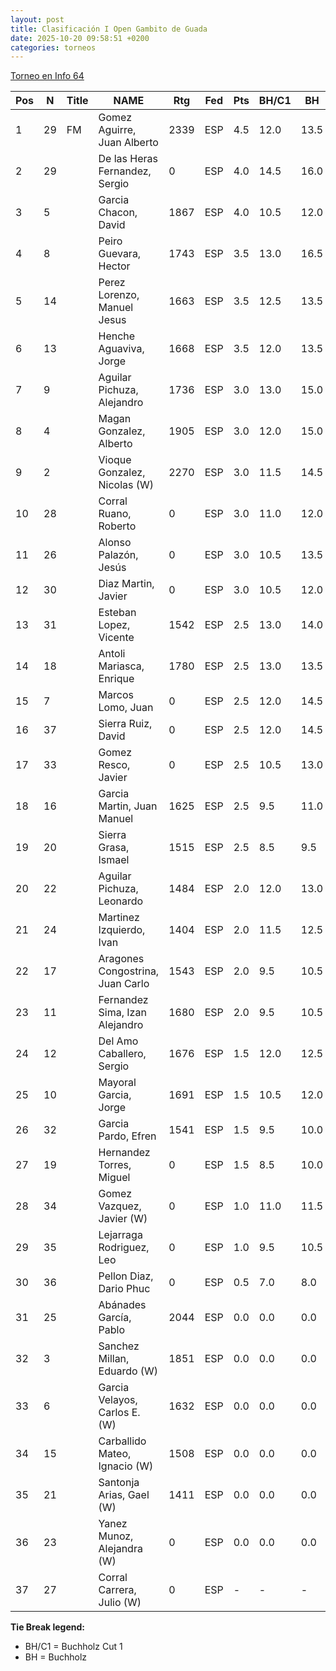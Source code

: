 ```yaml
---
layout: post
title: Clasificación I Open Gambito de Guada
date: 2025-10-20 09:58:51 +0200
categories: torneos
---
```


[Torneo en Info 64](https://info64.org/i-open-gambito-de-guada)

| Pos | N | Title | NAME | Rtg | Fed | Pts | BH/C1 | BH | SB |
|-----|---|-------|------|-----|-----|-----|-------|----|----|
| 1 | 29 | FM | Gomez Aguirre, Juan Alberto | 2339 | ESP | 4.5 | 12.0 | 13.5 | 11.5 |
| 2 | 29 | | De las Heras Fernandez, Sergio | 0 | ESP | 4.0 | 14.5 | 16.0 | 12.0 |
| 3 | 5 | | Garcia Chacon, David | 1867 | ESP | 4.0 | 10.5 | 12.0 | 10.0 |
| 4 | 8 | | Peiro Guevara, Hector | 1743 | ESP | 3.5 | 13.0 | 16.5 | 11.0 |
| 5 | 14 | | Perez Lorenzo, Manuel Jesus | 1663 | ESP | 3.5 | 12.5 | 13.5 | 7.8 |
| 6 | 13 | | Henche Aguaviva, Jorge | 1668 | ESP | 3.5 | 12.0 | 13.5 | 8.0 |
| 7 | 9 | | Aguilar Pichuza, Alejandro | 1736 | ESP | 3.0 | 13.0 | 15.0 | 8.0 |
| 8 | 4 | | Magan Gonzalez, Alberto | 1905 | ESP | 3.0 | 12.0 | 15.0 | 7.5 |
| 9 | 2 | | Vioque Gonzalez, Nicolas (W) | 2270 | ESP | 3.0 | 11.5 | 14.5 | 8.5 |
| 10 | 28 | | Corral Ruano, Roberto | 0 | ESP | 3.0 | 11.0 | 12.0 | 5.0 |
| 11 | 26 | | Alonso Palazón, Jesús | 0 | ESP | 3.0 | 10.5 | 13.5 | 7.8 |
| 12 | 30 | | Diaz Martin, Javier | 0 | ESP | 3.0 | 10.5 | 12.0 | 6.8 |
| 13 | 31 | | Esteban Lopez, Vicente | 1542 | ESP | 2.5 | 13.0 | 14.0 | 4.5 |
| 14 | 18 | | Antoli Mariasca, Enrique | 1780 | ESP | 2.5 | 13.0 | 13.5 | 4.0 |
| 15 | 7 | | Marcos Lomo, Juan | 0 | ESP | 2.5 | 12.0 | 14.5 | 6.3 |
| 16 | 37 | | Sierra Ruiz, David | 0 | ESP | 2.5 | 12.0 | 14.5 | 5.3 |
| 17 | 33 | | Gomez Resco, Javier | 0 | ESP | 2.5 | 10.5 | 13.0 | 4.8 |
| 18 | 16 | | Garcia Martin, Juan Manuel | 1625 | ESP | 2.5 | 9.5 | 11.0 | 4.0 |
| 19 | 20 | | Sierra Grasa, Ismael | 1515 | ESP | 2.5 | 8.5 | 9.5 | 3.3 |
| 20 | 22 | | Aguilar Pichuza, Leonardo | 1484 | ESP | 2.0 | 12.0 | 13.0 | 5.0 |
| 21 | 24 | | Martinez Izquierdo, Ivan | 1404 | ESP | 2.0 | 11.5 | 12.5 | 3.5 |
| 22 | 17 | | Aragones Congostrina, Juan Carlo | 1543 | ESP | 2.0 | 9.5 | 10.5 | 2.5 |
| 23 | 11 | | Fernandez Sima, Izan Alejandro | 1680 | ESP | 2.0 | 9.5 | 10.5 | 2.0 |
| 24 | 12 | | Del Amo Caballero, Sergio | 1676 | ESP | 1.5 | 12.0 | 12.5 | 1.8 |
| 25 | 10 | | Mayoral Garcia, Jorge | 1691 | ESP | 1.5 | 10.5 | 12.0 | 2.3 |
| 26 | 32 | | Garcia Pardo, Efren | 1541 | ESP | 1.5 | 9.5 | 10.0 | 1.8 |
| 27 | 19 | | Hernandez Torres, Miguel | 0 | ESP | 1.5 | 8.5 | 10.0 | 3.3 |
| 28 | 34 | | Gomez Vazquez, Javier (W) | 0 | ESP | 1.0 | 11.0 | 11.5 | 0.5 |
| 29 | 35 | | Lejarraga Rodriguez, Leo | 0 | ESP | 1.0 | 9.5 | 10.5 | 1.0 |
| 30 | 36 | | Pellon Diaz, Dario Phuc | 0 | ESP | 0.5 | 7.0 | 8.0 | 0.8 |
| 31 | 25 | | Abánades García, Pablo | 2044 | ESP | 0.0 | 0.0 | 0.0 | 0.0 |
| 32 | 3 | | Sanchez Millan, Eduardo (W) | 1851 | ESP | 0.0 | 0.0 | 0.0 | 0.0 |
| 33 | 6 | | Garcia Velayos, Carlos E. (W) | 1632 | ESP | 0.0 | 0.0 | 0.0 | 0.0 |
| 34 | 15 | | Carballido Mateo, Ignacio (W) | 1508 | ESP | 0.0 | 0.0 | 0.0 | 0.0 |
| 35 | 21 | | Santonja Arias, Gael (W) | 1411 | ESP | 0.0 | 0.0 | 0.0 | 0.0 |
| 36 | 23 | | Yanez Munoz, Alejandra (W) | 0 | ESP | 0.0 | 0.0 | 0.0 | 0.0 |
| 37 | 27 | | Corral Carrera, Julio (W) | 0 | ESP | - | - | - | - |

**Tie Break legend:**
- BH/C1 = Buchholz Cut 1
- BH = Buchholz